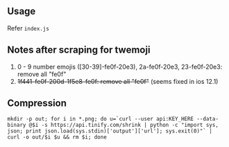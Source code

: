 ## Usage

Refer `index.js`

## Notes after scraping for twemoji

1. 0 - 9 number emojis ([30-39]-fe0f-20e3), 2a-fe0f-20e3, 23-fe0f-20e3: remove all "fe0f"
2. <del>1f441-fe0f-200d-1f5e8-fe0f: remove all "fe0f"</del> (seems fixed in ios 12.1)

## Compression

```
mkdir -p out; for i in *.png; do u=`curl --user api:KEY_HERE --data-binary @$i -s https://api.tinify.com/shrink | python -c "import sys, json; print json.load(sys.stdin)['output']['url']; sys.exit(0)"` | curl -o out/$i $u && rm $i; done
```
